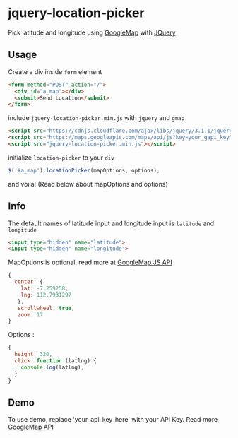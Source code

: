 # jquery-location-picker
Pick latitude and longitude using [GoogleMap](https://maps.google.com) with [JQuery](https://jquery.com/)

## Usage
Create a div inside `form` element
```html
<form method="POST" action="/">
  <div id="a_map"></div>
  <submit>Send Location</submit>
</form>
```

include `jquery-location-picker.min.js` with `jquery` and `gmap`
```html
<script src="https://cdnjs.cloudflare.com/ajax/libs/jquery/3.1.1/jquery.min.js"></script>
<script src="https://maps.googleapis.com/maps/api/js?key=your_gapi_key"></script>
<script src="jquery-location-picker.min.js"></script>
```

initialize `location-picker` to your `div`
```js
$('#a_map').locationPicker(mapOptions, options);
```
and voila! (Read below about mapOptions and options)

## Info
The default names of latitude input and longitude input is `latitude` and `longitude`
```html
<input type="hidden" name="latitude">
<input type="hidden" name="longitude">
```

MapOptions is optional, read more at [GoogleMap JS API](https://developers.google.com/maps/documentation/javascript/)
```js
{
  center: {
    lat: -7.259258,
    lng: 112.7931297
   },
   scrollwheel: true,
   zoom: 17
}
```

Options :
```js
{
  height: 320,
  click: function (latlng) {
    console.log(latlng);
  }
}
```

## Demo
To use demo, replace 'your_api_key_here' with your API Key.
Read more [GoogleMap API](https://developers.google.com/maps/)
